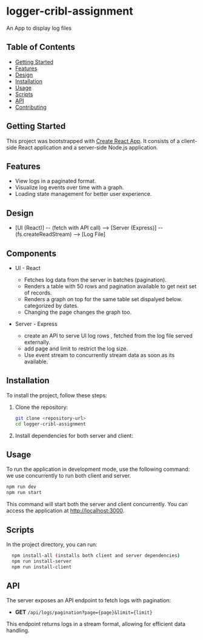 # logger-cribl-assignment

An App to display log files

## Table of Contents

- [Getting Started](#getting-started)
- [Features](#features)
- [Design](#design)
- [Installation](#installation)
- [Usage](#usage)
- [Scripts](#scripts)
- [API](#api)
- [Contributing](#contributing)

## Getting Started

This project was bootstrapped with [Create React App](https://github.com/facebook/create-react-app). It consists of a client-side React application and a server-side Node.js application.

## Features

- View logs in a paginated format.
- Visualize log events over time with a graph.
- Loading state management for better user experience.

## Design

- [UI (React)] -- (fetch with API call) --> [Server (Express)] -- (fs.createReadStream) --> [Log File]

## Components

- UI - React

  - Fetches log data from the server in batches (pagination).
  - Renders a table with 50 rows and pagination available to get next set of records.
  - Renders a graph on top for the same table set dispalyed below. categorized by dates.
  - Changing the page changes the graph too.

- Server - Express
  - create an API to serve UI log rows , fetched from the log file served externally.
  - add page and limit to restrict the log size.
  - Use event stream to concurrently stream data as soon as its available.

## Installation

To install the project, follow these steps:

1. Clone the repository:

   ```bash
   git clone <repository-url>
   cd logger-cribl-assignment
   ```

2. Install dependencies for both server and client:

## Usage

To run the application in development mode, use the following command:
we use concurrently to run both client and server.

```bash
npm run dev
npm run start
```

This command will start both the server and client concurrently. You can access the application at [http://localhost:3000](http://localhost:3000).

## Scripts

In the project directory, you can run:

```bash
  npm install-all (installs both client and server dependencies)
  npm run install-server
  npm run install-client
```

## API

The server exposes an API endpoint to fetch logs with pagination:

- **GET** `/api/logs/pagination?page={page}&limit={limit}`

This endpoint returns logs in a stream format, allowing for efficient data handling.
